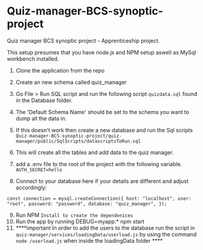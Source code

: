 # Quiz-manager-BCS-synoptic-project

Quiz manager BCS synoptic project - Apprenticeship project.

This setup presumes that you have node.js and NPM setup aswell as MySql workbench installed.

1. Clone the application from the repo
2. Create an new schema called quiz_manager
3. Go File > Run SQL script and run the following script `quizdata.sql` found in the Database folder.
4. The 'Default Schema Name' should be set to the schema you want to dump all the data in. 
5. If this doesn't work then create a new database and run the Sql scripts `Quiz-manager-BCS-synoptic-project/quiz-manager/public/SqlScripts/datascriptsToRun.sql` 
6. This will create all the tables and add data to the quiz manager.

7. add a .env file to the root of the project with the following variable.
`AUTH_SECRET=hello`

8. Connect to your database here if your details are different and adjust accordingly:

`const connection = mysql.createConnection({
  host: "localhost",
  user: "root",
  password: "password",
  database: "quiz_manager",
});`

9. Run NPM `Install to create the dependenices`
10. Run the app by running DEBUG=myapp:* npm start   
11. ****important In order to add the users to the database run the script in `quiz-manager/services/loadingData/userload.js` by using the command `node /userload.js` when inside the loadingData folder ****
